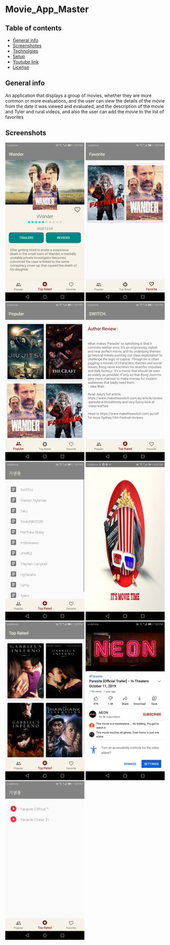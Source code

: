 # Movie_App_Master
## Table of contents
- [General info](#General-info)
- [Screenshotes](#Screenshotes) 
- [Technolgies](#Technolgies)
- [Setup](#Setup)
- [Youtube link](#Youtube-link) 
- [License](#Licence)
## General info
An application that displays a group of movies, whether they are more common or more evaluations, and the user can view the details of the movie from the date it was viewed and evaluated, and the description of the movie and Tyler and rural videos, and also the user can add the movie to the list of favorites
## Screenshots
<img src="/images/DetailsScreen.jpg" width="250" />
<img src="/images/FavoriteMoviesScreen.jpg" width="250"/>
<img src="/images/PopularMoviesScreen.jpg" width="250" />
<img src="/images/ReviewContentScreen.jpg" width="250" />
<img src="/images/ReviewsMoviesScreen.jpg" width="250" />
<img src="/images/SplashScreen.jpg" width="250" />
<img src="/images/TopRatedMoviesScreen.jpg" width="250" />
<img src="/images/TrailerContentScreen.jpg" width="250" />
<img src="/images/TrailersMoviesScreen.jpg" width="250"/>
